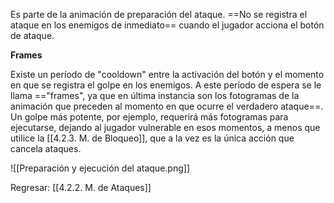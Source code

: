
Es parte de la animación de preparación del ataque. ==No se registra el ataque en los enemigos de inmediato== cuando el jugador acciona el botón de ataque. 

**Frames**

Existe un período de "cooldown" entre la activación del botón y el momento en que se registra el golpe en los enemigos. A este período de espera se le llama =="frames", ya que en última instancia son los fotogramas de la animación que preceden al momento en que ocurre el verdadero ataque==. Un golpe más potente, por ejemplo, requerirá más fotogramas para ejecutarse, dejando al jugador vulnerable en esos momentos, a menos que utilice la [[4.2.3. M. de Bloqueo]], que a la vez es la única acción que cancela ataques. 

![[Preparación y ejecución del ataque.png]]


Regresar: [[4.2.2. M. de Ataques]]